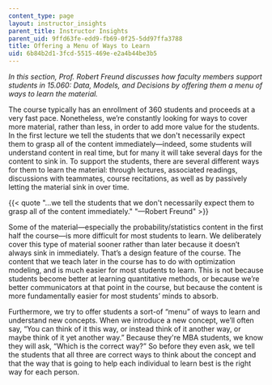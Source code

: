 ```yaml
---
content_type: page
layout: instructor_insights
parent_title: Instructor Insights
parent_uid: 9ffd63fe-edd9-fb69-0f25-5dd97ffa3788
title: Offering a Menu of Ways to Learn
uid: 6b84b2d1-3fcd-5515-469e-e2a4b44be3b5
---
```


_In this section, Prof. Robert Freund discusses how faculty members support students in _15.060: Data, Models, and Decisions_ by offering them a menu of ways to learn the material._

The course typically has an enrollment of 360 students and proceeds at a very fast pace. Nonetheless, we’re constantly looking for ways to cover more material, rather than less, in order to add more value for the students. In the first lecture we tell the students that we don't necessarily expect them to grasp all of the content immediately—indeed, some students will understand content in real time, but for many it will take several days for the content to sink in. To support the students, there are several different ways for them to learn the material: through lectures, associated readings, discussions with teammates, course recitations, as well as by passively letting the material sink in over time.

{{< quote "…we tell the students that we don't necessarily expect them to grasp all of the content immediately." "—Robert Freund" >}}

Some of the material—especially the probability/statistics content in the first half the course—is more difficult for most students to learn. We deliberately cover this type of material sooner rather than later because it doesn’t always sink in immediately. That’s a design feature of the course. The content that we teach later in the course has to do with optimization modeling, and is much easier for most students to learn. This is not because students become better at learning quantitative methods, or because we’re better communicators at that point in the course, but because the content is more fundamentally easier for most students’ minds to absorb.

Furthermore, we try to offer students a sort-of “menu” of ways to learn and understand new concepts. When we introduce a new concept, we’ll often say, “You can think of it this way, or instead think of it another way, or maybe think of it yet another way.” Because they're MBA students, we know they will ask, “Which is the correct way?” So before they even ask, we tell the students that all three are correct ways to think about the concept and that the way that is going to help each individual to learn best is the right way for each person.